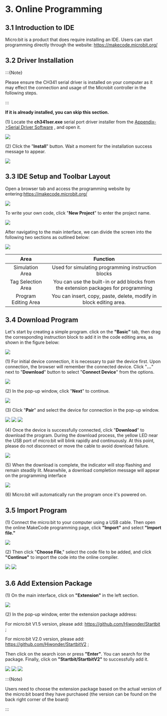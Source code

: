 # 3. Online Programming

## 3.1 Introduction to IDE

Micro:bit is a product that does require installing an IDE. Users can start programming directly through the website: <https://makecode.microbit.org/>

## 3.2 Driver Installation

:::{Note}

Please ensure the CH341 serial driver is installed on your computer as it may effect the connection and usage of the Microbit controller in the following steps.

:::

**If it is already installed, you can skip this section.**

(1) Locate the **ch341ser.exe** serial port driver installer from the [Appendix->Serial Driver Software](resources_download.md) , and open it.

<img   class="common_img"  src="../_static/media/chapter_3/image1.png"  />

(2) Click the "**Install**" button. Wait a moment for the installation success message to appear.

<img   class="common_img"  src="../_static/media/chapter_3/image2.png"  />

## 3.3 IDE Setup and Toolbar Layout

Open a browser tab and access the programming website by entering:<https://makecode.microbit.org/>

<img   class="common_img"  src="../_static/media/chapter_3/image3.png"  />

To write your own code, click "**New Project**" to enter the project name.

<img   class="common_img"  src="../_static/media/chapter_3/image4.png"   />

After navigating to the main interface, we can divide the screen into the following two sections as outlined below:

<img   class="common_img"  src="../_static/media/chapter_3/image5.png"   />

| **Area** | **Function** |
|:--:|:--:|
| Simulation Area | Used for simulating programming instruction blocks |
| Tag Selection Area | You can use the built-in or add blocks from the extension packages for programming |
| Program Editing Area | You can insert, copy, paste, delete, modify in block editing area. |

## 3.4 Download Program 

Let's start by creating a simple program. click on the **"Basic"** tab, then drag the corresponding instruction block to add it in the code editing area, as shown in the figure below:

<img   class="common_img"  src="../_static/media/chapter_3/image6.png"   />

(1) For initial device connection, it is necessary to pair the device first. Upon connection, the browser will remember the connected device. Click "**...**" next to "**Download**" button to select "**Connect Device**" from the options.

<img   class="common_img"  src="../_static/media/chapter_3/image7.png"   />

(2) In the pop-up window, click "**Next**" to continue.

<img   class="common_img"  src="../_static/media/chapter_3/image8.png"   />

(3) Click "**Pair**" and select the device for connection in the pop-up window.

<img   class="common_img"  src="../_static/media/chapter_3/image9.png"  />

<img   class="common_img"  src="../_static/media/chapter_3/image10.png"   />

<img   class="common_img"  src="../_static/media/chapter_3/image11.png"   />

(4) Once the device is successfully connected, click "**Download**" to download the program. During the download process, the yellow LED near the USB port of micro:bit will blink rapidly and continuously. At this point, please do not disconnect or move the cable to avoid download failure.

<img   class="common_img"  src="../_static/media/chapter_3/image12.png"   />

(5) When the download is complete, the indicator will stop flashing and remain steadily lit. Meanwhile, a download completion message will appear on the programming interface

<img   class="common_img"  src="../_static/media/chapter_3/image13.png"   />

(6) Micro:bit will automatically run the program once it's powered on.

## 3.5 Import Program

(1) Connect the micro:bit to your computer using a USB cable. Then open the online MakeCode programming page, click **"Import"** and select **"Import file."**

<img   class="common_img"  src="../_static/media/chapter_3/image14.png"  />

(2) Then click "**Choose File**," select the code file to be added, and click **"Continue"** to import the code into the online compiler.

<img   class="common_img"  src="../_static/media/chapter_3/image15.png"  />

<img   class="common_img"  src="../_static/media/chapter_3/image16.png"  />

## 3.6 Add Extension Package

(1) On the main interface, click on **"Extension"** in the left section.

<img   class="common_img"  src="../_static/media/chapter_3/image17.png"  />

(2) In the pop-up window, enter the extension package address:

For micro:bit V1.5 version, please add: <https://github.com/Hiwonder/Startbit> ;

For micro:bit V2.0 version, please add: <https://github.com/Hiwonder/StartbitV2> ;

Then click on the search icon or press **"Enter"**. You can search for the package. Finally, click on **"Startbit/StartbitV2"** to successfully add it.

<img   class="common_img"  src="../_static/media/chapter_3/image18.png"  />

<img   class="common_img"  src="../_static/media/chapter_3/image19.png"  />

<img   class="common_img"  src="../_static/media/chapter_3/image20.png"  />

:::{Note}

Users need to choose the extension package based on the actual version of the micro:bit board they have purchased (the version can be found on the back right corner of the board)

:::
